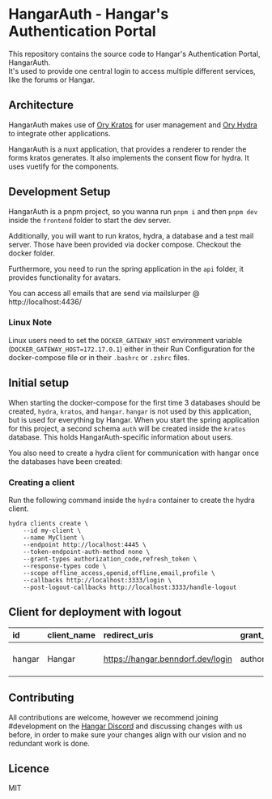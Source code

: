 # HangarAuth - Hangar's Authentication Portal

This repository contains the source code to Hangar's Authentication Portal, HangarAuth.  
It's used to provide one central login to access multiple different services, like the forums or Hangar.

## Architecture

HangarAuth makes use of [Ory Kratos](https://www.ory.sh/kratos/) for user management and [Ory Hydra](https://www.ory.sh/hydra/) to integrate other applications.

HangarAuth is a nuxt application, that provides a renderer to render the forms kratos generates. It also implements the consent flow for hydra.
It uses vuetify for the components.

## Development Setup

HangarAuth is a pnpm project, so you wanna run `pnpm i` and then `pnpm dev` inside the `frontend` folder to start the dev server.

Additionally, you will want to run kratos, hydra, a database and a test mail server. Those have been provided via docker compose. Checkout the docker folder.

Furthermore, you need to run the spring application in the `api` folder, it provides functionality for avatars. 

You can access all emails that are send via mailslurper @ http://localhost:4436/

### Linux Note
Linux users need to set the `DOCKER_GATEWAY_HOST` environment variable (`DOCKER_GATEWAY_HOST=172.17.0.1`) either in their Run Configuration for the docker-compose file
or in their `.bashrc` or `.zshrc` files.

## Initial setup

When starting the docker-compose for the first time 3 databases should be created, `hydra`, `kratos`, and `hangar`. `hangar` is
not used by this application, but is used for everything by Hangar. When you start the spring application for this project, a second
schema `auth` will be created inside the `kratos` database. This holds HangarAuth-specific information about users.

You also need to create a hydra client for communication with hangar once the databases have been created:

### Creating a client

Run the following command inside the `hydra` container to create the hydra client.

```
hydra clients create \
    --id my-client \
    --name MyClient \
    --endpoint http://localhost:4445 \
    --token-endpoint-auth-method none \
    --grant-types authorization_code,refresh_token \
    --response-types code \
    --scope offline_access,openid,offline,email,profile \
    --callbacks http://localhost:3333/login \
    --post-logout-callbacks http://localhost:3333/handle-logout
```

## Client for deployment with logout
| id     | client\_name | redirect\_uris                    | grant\_types                            | response\_types | scope                                        | frontchannel\_logout\_uri                                  | frontchannel\_logout\_session\_required | post\_logout\_redirect\_uris              |
|:-------|:-------------|:----------------------------------|:----------------------------------------|:----------------|:---------------------------------------------|:-----------------------------------------------------------|:----------------------------------------|:------------------------------------------|
| hangar | Hangar       | https://hangar.benndorf.dev/login | authorization\_code&#124;refresh\_token | code            | offline\_access openid offline email profile | https://hangar-auth.benndorf.dev/oauth/frontchannel-logout | false                                   | https://hangar.benndorf.dev/handle-logout |


## Contributing

All contributions are welcome, however we recommend joining #development on the [Hangar Discord](https://discord.gg/zvrAEbvJ4a) and discussing changes with us before,
in order to make sure your changes align with our vision and no redundant work is done.

## Licence

MIT
